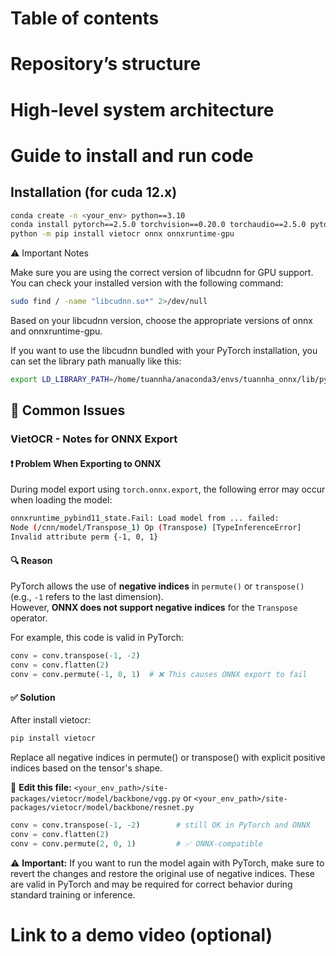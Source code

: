 # Table of contents
# Repository’s structure
# High-level system architecture
# Guide to install and run code
## Installation (for cuda 12.x)
```bash 
conda create -n <your_env> python==3.10
conda install pytorch==2.5.0 torchvision==0.20.0 torchaudio==2.5.0 pytorch-cuda=12.4 -c pytorch -c nvidia
python -m pip install vietocr onnx onnxruntime-gpu
```
⚠️ Important Notes

Make sure you are using the correct version of libcudnn for GPU support. You can check your installed version with the following command:
```bash
sudo find / -name "libcudnn.so*" 2>/dev/null
```
Based on your libcudnn version, choose the appropriate versions of onnx and onnxruntime-gpu.

If you want to use the libcudnn bundled with your PyTorch installation, you can set the library path manually like this:
```bash
export LD_LIBRARY_PATH=/home/tuannha/anaconda3/envs/tuannha_onnx/lib/python3.10/site-packages/torch/lib:$LD_LIBRARY_PATH
```
## 🐛 Common Issues
### VietOCR - Notes for ONNX Export

#### ❗ Problem When Exporting to ONNX

During model export using `torch.onnx.export`, the following error may occur when loading the model:

```bash
onnxruntime_pybind11_state.Fail: Load model from ... failed:
Node (/cnn/model/Transpose_1) Op (Transpose) [TypeInferenceError]
Invalid attribute perm {-1, 0, 1}
```

#### 🔍 Reason

PyTorch allows the use of **negative indices** in `permute()` or `transpose()` (e.g., `-1` refers to the last dimension).  
However, **ONNX does not support negative indices** for the `Transpose` operator.

For example, this code is valid in PyTorch:

```python
conv = conv.transpose(-1, -2)
conv = conv.flatten(2)
conv = conv.permute(-1, 0, 1)  # ❌ This causes ONNX export to fail
```
#### ✅ Solution

After install vietocr:
```bash
pip install vietocr
```
Replace all negative indices in permute() or transpose() with explicit positive indices based on the tensor's shape.

📂 **Edit this file:** `<your_env_path>/site-packages/vietocr/model/backbone/vgg.py` or `<your_env_path>/site-packages/vietocr/model/backbone/resnet.py`

```python
conv = conv.transpose(-1, -2)        # still OK in PyTorch and ONNX
conv = conv.flatten(2)
conv = conv.permute(2, 0, 1)         # ✅ ONNX-compatible
```
⚠️ **Important:** If you want to run the model again with PyTorch, make sure to revert the changes and restore the original use of negative indices. These are valid in PyTorch and may be required for correct behavior during standard training or inference.
# Link to a demo video (optional)